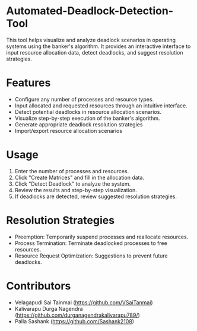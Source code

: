 # Automated-Deadlock-Detection-Tool
This tool helps visualize and analyze deadlock scenarios in operating systems using the banker's algorithm. It provides an interactive interface to input resource allocation data, detect deadlocks, and suggest resolution strategies.

# Features
* Configure any number of processes and resource types.
* Input allocated and requested resources through an intuitive interface.
* Detect potential deadlocks in resource allocation scenarios.
* Visualize step-by-step execution of the banker's algorithm.
* Generate appropriate deadlock resolution strategies
* Import/export resource allocation scenarios

# Usage
1. Enter the number of processes and resources.
2. Click "Create Matrices" and fill in the allocation data.
3. Click "Detect Deadlock" to analyze the system.
4. Review the results and step-by-step visualization.
5. If deadlocks are detected, review suggested resolution strategies.

# Resolution Strategies
* Preemption: Temporarily suspend processes and reallocate resources.
* Process Termination: Terminate deadlocked processes to free resources.
* Resource Request Optimization: Suggestions to prevent future deadlocks.

# Contributors
* Velagapudi Sai Tainmai (https://github.com/VSaiTanmai)
* Kalivarapu Durga Nagendra (https://github.com/durganagendrakalivarapu789/)
* Palla Sashank (https://github.com/Sashank2108)
